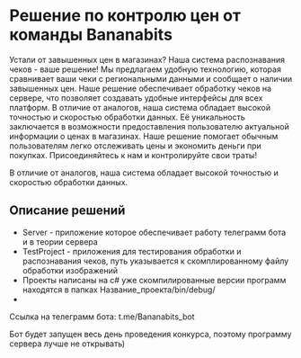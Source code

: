 # Решение по контролю цен от команды Bananabits

Устали от завышенных цен в магазинах? Наша система распознавания чеков - ваше решение! Мы предлагаем удобную технологию, которая сравнивает ваши чеки с региональными данными и сообщает о наличии завышенных цен. Наше решение обеспечивает обработку чеков на сервере, что позволяет создавать удобные интерфейсы для всех платформ. В отличие от аналогов, наша система обладает высокой точностью и скоростью обработки данных. Её уникальность заключается в возможности предоставления пользователю актуальной информации о ценах в магазинах. Наше решение помогает обычным пользователям легко отслеживать цены и экономить деньги при покупках. Присоединяйтесь к нам и контролируйте свои траты!

В отличие от аналогов, наша система обладает высокой точностью и скоростью обработки данных.

## Описание решений
* Server - приложение которое обеспечивает работу телеграмм бота и в теории сервера
* TestProject - приложения для тестирования обработки и распознавания чеков, путь указывается к скомплированному файлу обработки изображений
* Проекты написаны на c# уже скомпилированные версии программ находятся в папках Название_проекта/bin/debug/
* 
Ссылка на телеграмм бота: t.me/Bananabits_bot

Бот будет запущен весь день проведения конкурса, поэтому программу сервера лучше не открывать)

